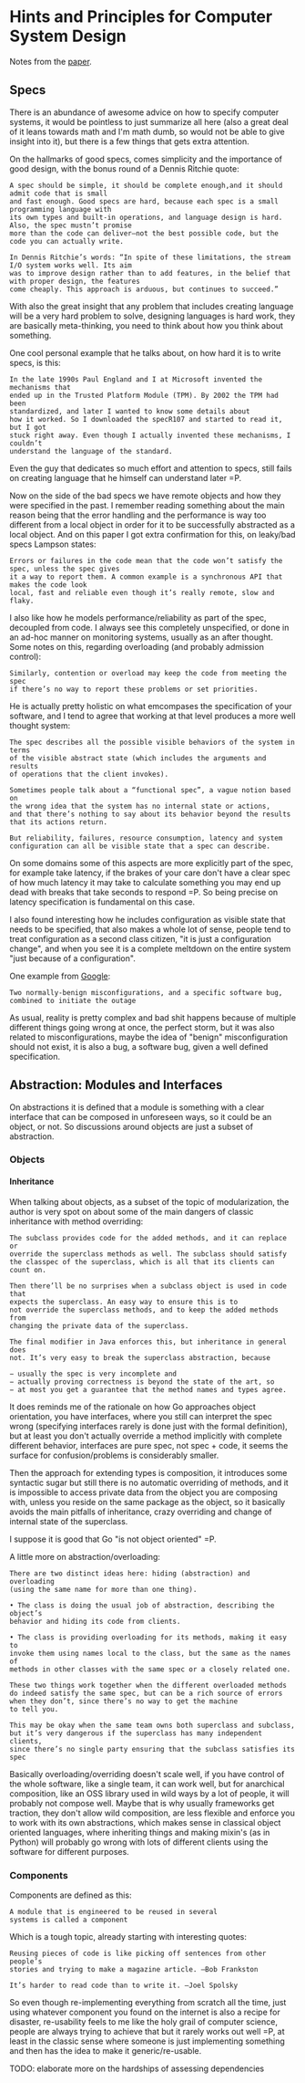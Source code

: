 # Hints and Principles for Computer System Design

Notes from the [paper](https://arxiv.org/pdf/2011.02455v3.pdf).

## Specs

There is an abundance of awesome advice on how to specify computer systems,
it would be pointless to just summarize all here (also a great deal of it leans
towards math and I'm math dumb, so would not be able to give insight into it),
but there is a few things that gets extra attention.

On the hallmarks of good specs, comes simplicity and the importance of
good design, with the bonus round of a Dennis Ritchie quote:

```
A spec should be simple, it should be complete enough,and it should admit code that is small
and fast enough. Good specs are hard, because each spec is a small programming language with
its own types and built-in operations, and language design is hard. Also, the spec mustn’t promise
more than the code can deliver—not the best possible code, but the code you can actually write.

In Dennis Ritchie’s words: “In spite of these limitations, the stream I/O system works well. Its aim
was to improve design rather than to add features, in the belief that with proper design, the features
come cheaply. This approach is arduous, but continues to succeed.”
```

With also the great insight that any problem that includes creating language will be
a very hard problem to solve, designing languages is hard work, they are basically
meta-thinking, you need to think about how you think about something.

One cool personal example that he talks about, on how hard it is
to write specs, is this:

```
In the late 1990s Paul England and I at Microsoft invented the mechanisms that
ended up in the Trusted Platform Module (TPM). By 2002 the TPM had been
standardized, and later I wanted to know some details about
how it worked. So I downloaded the specR107 and started to read it, but I got
stuck right away. Even though I actually invented these mechanisms, I couldn’t
understand the language of the standard.
```

Even the guy that dedicates so much effort and attention to specs, still fails
on creating language that he himself can understand later =P.

Now on the side of the bad specs we have remote objects and how they were
specified in the past. I remember reading something about the main reason
being that the error handling and the performance is way too different from a local
object in order for it to be successfully abstracted as a local object. And on this
paper I got extra confirmation for this, on leaky/bad specs Lampson states:

```
Errors or failures in the code mean that the code won’t satisfy the spec, unless the spec gives
it a way to report them. A common example is a synchronous API that makes the code look
local, fast and reliable even though it’s really remote, slow and flaky.
```

I also like how he models performance/reliability as part of the spec, decoupled
from code. I always see this completely unspecified, or done in an ad-hoc manner
on monitoring systems, usually as an after thought. Some notes on this, regarding
overloading (and probably admission control):

```
Similarly, contention or overload may keep the code from meeting the spec
if there’s no way to report these problems or set priorities.
```

He is actually pretty holistic on what emcompases the specification of
your software, and I tend to agree that working at that level produces
a more well thought system:

```
The spec describes all the possible visible behaviors of the system in terms
of the visible abstract state (which includes the arguments and results
of operations that the client invokes).

Sometimes people talk about a “functional spec”, a vague notion based on
the wrong idea that the system has no internal state or actions,
and that there’s nothing to say about its behavior beyond the results
that its actions return.

But reliability, failures, resource consumption, latency and system
configuration can all be visible state that a spec can describe.
```

On some domains some of this aspects are more explicitly part of the
spec, for example take latency, if the brakes of your care don't have
a clear spec of how much latency it may take to calculate something
you may end up dead with breaks that take seconds to respond =P.
So being precise on latency specification is fundamental on this case.

I also found interesting how he includes configuration as visible state
that needs to be specified, that also makes a whole lot of sense, people
tend to treat configuration as a second class citizen, "it is just a configuration
change", and when you see it is a complete meltdown on the entire system
"just because of a configuration".

One example from [Google](https://status.cloud.google.com/incident/cloud-networking/19009):

```
Two normally-benign misconfigurations, and a specific software bug,
combined to initiate the outage
```

As usual, reality is pretty complex and bad shit happens because 
of multiple different things going wrong at once, the perfect storm, but
it was also related to misconfigurations, maybe the idea of "benign"
misconfiguration should not exist, it is also a bug, a software bug,
given a well defined specification.

## Abstraction: Modules and Interfaces

On abstractions it is defined that a module is something with a clear
interface that can be composed in unforeseen ways, so it could be
an object, or not. So discussions around objects are just a subset
of abstraction.

### Objects

#### Inheritance

When talking about objects, as a subset of the topic of modularization, the
author is very spot on about some of the main dangers of classic inheritance
with method overriding:

```
The subclass provides code for the added methods, and it can replace or
override the superclass methods as well. The subclass should satisfy
the classpec of the superclass, which is all that its clients can count on.

Then there’ll be no surprises when a subclass object is used in code that
expects the superclass. An easy way to ensure this is to
not override the superclass methods, and to keep the added methods from
changing the private data of the superclass.

The final modifier in Java enforces this, but inheritance in general does
not. It’s very easy to break the superclass abstraction, because

− usually the spec is very incomplete and
− actually proving correctness is beyond the state of the art, so
− at most you get a guarantee that the method names and types agree.
```

It does reminds me of the rationale on how Go approaches object orientation,
you have interfaces, where you still can interpret the spec wrong (specifying
interfaces rarely is done just with the formal definition), but at least
you don't actually override a method implicitly with complete different
behavior, interfaces are pure spec, not spec + code, it seems the surface
for confusion/problems is considerably smaller.

Then the approach for extending types is composition, it introduces some
syntactic sugar but still there is no automatic overriding of methods, 
and it is impossible to access private data from the object you
are composing with, unless you reside on the same package as the object,
so it basically avoids the main pitfalls of inheritance, crazy overriding 
and change of internal state of the superclass.

I suppose it is good that Go "is not object oriented" =P.


A little more on abstraction/overloading:

```
There are two distinct ideas here: hiding (abstraction) and overloading
(using the same name for more than one thing).

• The class is doing the usual job of abstraction, describing the object’s
behavior and hiding its code from clients.

• The class is providing overloading for its methods, making it easy to
invoke them using names local to the class, but the same as the names of
methods in other classes with the same spec or a closely related one.

These two things work together when the different overloaded methods
do indeed satisfy the same spec, but can be a rich source of errors
when they don’t, since there’s no way to get the machine
to tell you.

This may be okay when the same team owns both superclass and subclass,
but it’s very dangerous if the superclass has many independent clients,
since there’s no single party ensuring that the subclass satisfies its spec
```

Basically overloading/overriding doesn't scale well, if you have control of the
whole software, like a single team, it can work well, but for anarchical
composition, like an OSS library used in wild ways by a lot of people, it
will probably not compose well. Maybe that is why usually frameworks get
traction, they don't allow wild composition, are less flexible and enforce
you to work with its own abstractions, which makes sense in classical object
oriented languages, where inheriting things and making mixin's (as in Python)
will probably go wrong with lots of different clients using the software for
different purposes.

### Components

Components are defined as this:

```
A module that is engineered to be reused in several
systems is called a component
```

Which is a tough topic, already starting with interesting quotes:

```
Reusing pieces of code is like picking off sentences from other people’s
stories and trying to make a magazine article. —Bob Frankston

It’s harder to read code than to write it. —Joel Spolsky
```

So even though re-implementing everything from scratch all the time,
just using whatever component you found on the internet is also
a recipe for disaster, re-usability feels to me like the holy grail
of computer science, people are always trying to achieve that
but it rarely works out well =P, at least in the classic sense where
someone is just implementing something and then has the idea to make
it generic/re-usable.

TODO: elaborate more on the hardships of assessing dependencies
